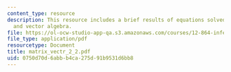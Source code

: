 ```yaml
---
content_type: resource
description: This resource includes a brief results of equations solved using matrix
  and vector algebra.
file: https://ol-ocw-studio-app-qa.s3.amazonaws.com/courses/12-864-inference-from-data-and-models-spring-2005/0750d70d6abbb4ca275d91b9531d6bb8_matrix_vectr_2_2.pdf
file_type: application/pdf
resourcetype: Document
title: matrix_vectr_2_2.pdf
uid: 0750d70d-6abb-b4ca-275d-91b9531d6bb8
---
```

